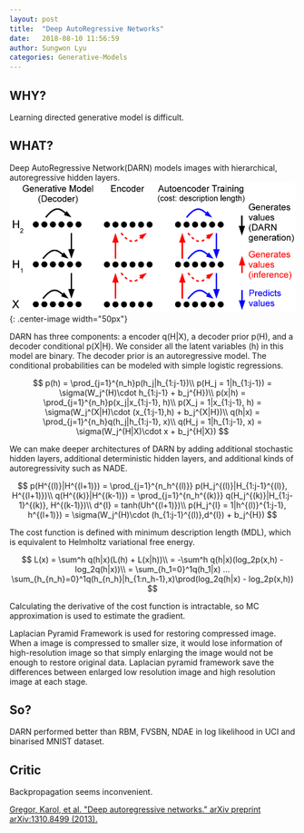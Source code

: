 ```yaml
---
layout: post
title:  "Deep AutoRegressive Networks"
date:   2018-08-10 11:56:59
author: Sungwon Lyu
categories: Generative-Models
---
```


## WHY? 
Learning directed generative model is difficult. 

## WHAT?
Deep AutoRegressive Network(DARN) models images with hierarchical, autoregressive hidden layers.
![image](/assets/images/darn.png){: .center-image width="50px"}

DARN has three components: a encoder q(H|X), a decoder prior p(H), and a decoder conditional p(X|H). We consider all the latent variables (h) in this model are binary. The decoder prior is an autoregressive model. The conditional probabilities can be modeled with simple logistic regressions.

$$
p(h) = \prod_{j=1}^{n_h}p(h_j|h_{1:j-1})\\
p(H_j = 1|h_{1:j-1}) = \sigma(W_j^(H)\cdot h_{1:j-1} + b_j^{H})\\
p(x|h) = \prod_{j=1}^{n_h}p(x_j|x_{1:j-1}, h)\\
p(X_j = 1|x_{1:j-1}, h) = \sigma(W_j^(X|H)\cdot (x_{1:j-1},h) + b_j^{X|H})\\
q(h|x) = \prod_{j=1}^{n_h}q(h_j|h_{1:j-1}, x)\\
q(H_j = 1|h_{1:j-1}, x) = \sigma(W_j^(H|X)\cdot x + b_j^{H|X})
$$

We can make deeper architectures of DARN by adding additional stochastic hidden layers, additional deterministic hidden layers, and additional kinds of autoregressivity such as NADE.

$$
p(H^{(l)}|H^{(l+1)}) = \prod_{j=1}^{n_h^{(l)}} p(H_j^{(l)}|H_{1:j-1}^{(l)}, H^{(l+1)})\\
q(H^{(k)}|H^{(k-1)}) = \prod_{j=1}^{n_h^{(k)}} q(H_j^{(k)}|H_{1:j-1}^{(k)}, H^{(k-1)})\\
d^{l} = tanh(Uh^{(l+1)})\\
p(H_j^{l} = 1|h^{(l)}^{1:j-1}, h^{(l+1)}) = \sigma(W_j^(H)\cdot (h_{1:j-1}^{(l)},d^{l}) + b_j^{H})
$$

The cost function is defined with minimum description length (MDL), which is equivalent to Helmholtz variational free energy.

$$
L(x) = \sum^h q(h|x)(L(h) + L(x|h))\\
= -\sum^h q(h|x)(log_2p(x,h) - log_2q(h|x))\\
= \sum_{h_1=0}^1q(h_1|x) ... \sum_{h_{n_h}=0}^1q(h_{n_h}|h_{1:n_h-1},x)\prod(log_2q(h|x) - log_2p(x,h))
$$

Calculating the derivative of the cost function is intractable, so MC approximation is used to estimate the gradient.

Laplacian Pyramid Framework is used for restoring compressed image. When a image is compressed to smaller size, it would lose information of high-resolution image so that simply enlarging the image would not be enough to restore original data. Laplacian pyramid framework save the differences between enlarged low resolution image and high resolution image at each stage.

## So?
DARN performed better than RBM, FVSBN, NDAE in log likelihood in UCI and binarised MNIST dataset.

## Critic
Backpropagation seems inconvenient. 

[Gregor, Karol, et al. "Deep autoregressive networks." arXiv preprint arXiv:1310.8499 (2013).](https://arxiv.org/abs/1310.8499)